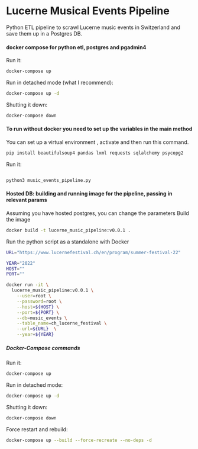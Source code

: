 # Lucerne Musical Events Pipeline

Python ETL pipeline to scrawl Lucerne music events in Switzerland and save them up in a Postgres DB.

#### docker compose for python etl, postgres  and pgadmin4
Run it:

```bash
docker-compose up
```

Run in detached mode (what I recommend):

```bash
docker-compose up -d
```

Shutting it down:

```bash
docker-compose down
```


#### To run without docker you need to set up the variables in the main method

You can set up a virtual environment , activate and then run this command.

```bash
pip install beautifulsoup4 pandas lxml requests sqlalchemy psycopg2
```

Run it:

```bash

python3 music_events_pipeline.py 

```


#### Hosted DB: building and running image for the pipeline, passing in relevant params
Assuming you have hosted postgres, you can change the parameters
Build the image

```bash
docker build -t lucerne_music_pipeline:v0.0.1 .
```

Run the python script as a standalone with Docker

```bash
URL="https://www.lucernefestival.ch/en/program/summer-festival-22"

YEAR="2022"
HOST=""
PORT=""

docker run -it \
  lucerne_music_pipeline:v0.0.1 \
    --user=root \
    --password=root \
    --host=${HOST} \
    --port=${PORT} \
    --db=music_events \
    --table_name=ch_lucerne_festival \
    --url=${URL}  \
    --year=${YEAR}
```


##### Docker-Compose  commands

Run it:

```bash
docker-compose up
```

Run in detached mode:

```bash
docker-compose up -d
```

Shutting it down:

```bash
docker-compose down
```


Force restart  and rebuild:

```bash
docker-compose up --build --force-recreate --no-deps -d
```

